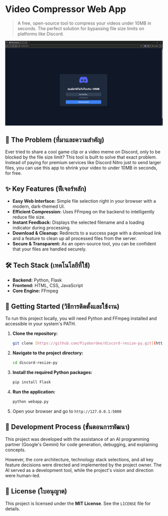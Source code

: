 # Video Compressor Web App

> A free, open-source tool to compress your videos under 10MB in seconds. The perfect solution for bypassing file size limits on platforms like Discord.

![Screenshot of the web app](./screenshot.png)

## 🎯 The Problem (ที่มาและความสำคัญ)

Ever tried to share a cool game clip or a video meme on Discord, only to be blocked by the file size limit? This tool is built to solve that exact problem. Instead of paying for premium services like Discord Nitro just to send larger files, you can use this app to shrink your video to under 10MB in seconds, for free.

## ✨ Key Features (ฟีเจอร์หลัก)

-   **Easy Web Interface:** Simple file selection right in your browser with a modern, dark-themed UI.
-   **Efficient Compression:** Uses FFmpeg on the backend to intelligently reduce file size.
-   **Instant Feedback:** Displays the selected filename and a loading indicator during processing.
-   **Download & Cleanup:** Redirects to a success page with a download link and a feature to clean up all processed files from the server.
-   **Secure & Transparent:** As an open-source tool, you can be confident that your files are handled securely.

## 🛠️ Tech Stack (เทคโนโลยีที่ใช้)

-   **Backend:** Python, Flask
-   **Frontend:** HTML, CSS, JavaScript
-   **Core Engine:** FFmpeg

## 🚀 Getting Started (วิธีการติดตั้งและใช้งาน)

To run this project locally, you will need Python and FFmpeg installed and accessible in your system's PATH.

1.  **Clone the repository:**
    ```bash
    git clone [https://github.com/Piyabordee/discord-resize-py.git](https://github.com/Piyabordee/discord-resize-py.git)
    ```
2.  **Navigate to the project directory:**
    ```bash
    cd discord-resize-py
    ```
3.  **Install the required Python packages:**
    ```bash
    pip install Flask
    ```
4.  **Run the application:**
    ```bash
    python webapp.py
    ```
5.  Open your browser and go to `http://127.0.0.1:5000`

## 🤖 Development Process (ขั้นตอนการพัฒนา)

This project was developed with the assistance of an AI programming partner (Google's Gemini) for code generation, debugging, and explaining concepts.

However, the core architecture, technology stack selections, and all key feature decisions were directed and implemented by the project owner. The AI served as a development tool, while the project's vision and direction were human-led.

## 📄 License (ใบอนุญาต)

This project is licensed under the **MIT License**. See the `LICENSE` file for details.
